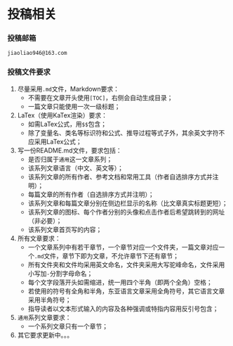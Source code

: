 # 投稿相关

### 投稿邮箱

`jiaoliao946@163.com`

### 投稿文件要求

1. 尽量采用`.md`文件，Markdown要求：
    - 不需要在文章开头使用`[TOC]`，右侧会自动生成目录；
    - 一篇文章只能使用一次一级标题；
2. LaTex（使用KaTex渲染）要求：
    - 如需LaTex公式，用`$$`包含；
    - 除了变量名、类名等标识符和公式、推导过程等式子外，其余英文字符不应采用LaTex公式；
3. 写一份README.md文件，要求包括：
    - 是否归属于`通用`这一文章系列；
    - 该系列文章语言（中文、英文等）；
    - 该系列文章的所有作者、参考文档和常用工具（作者自选排序方式并注明）；
    - 每篇文章的所有作者（自选排序方式并注明）；
    - 该系列文章和每篇文章分别在侧边栏显示的名称（比文章真实标题更短）；
    - 该系列文章的图标、每个作者分别的头像和点击作者后希望跳转到的网址（非必要）；
    - 该系列文章首页写的内容；
4. 所有文章要求：
    - 一个文章系列中有若干章节，一个章节对应一个文件夹，一篇文章对应一个`.md`文件，章节下即为文章，不允许章节下还有章节；
    - 所有文件夹和文件均采用英文命名，文件夹采用大写驼峰命名，文件采用小写加`-`分割字母命名；
    - 每个文字段落开头如需缩进，统一用四个半角（即两个全角）空格；
    - 若使用的符号有全角和半角，东亚语言文章采用全角符号，其它语言文章采用半角符号；
    - 指导读者以文本形式输入的内容及各种强调或特指内容用反引号包含；
5. `通用`系列文章要求：
    - 一个系列文章只有一个章节；
6. 其它要求更新中。。。